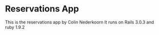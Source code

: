 # Reservations App

This is the reservations app by Colin Nederkoorn
It runs on Rails 3.0.3 and ruby 1.9.2